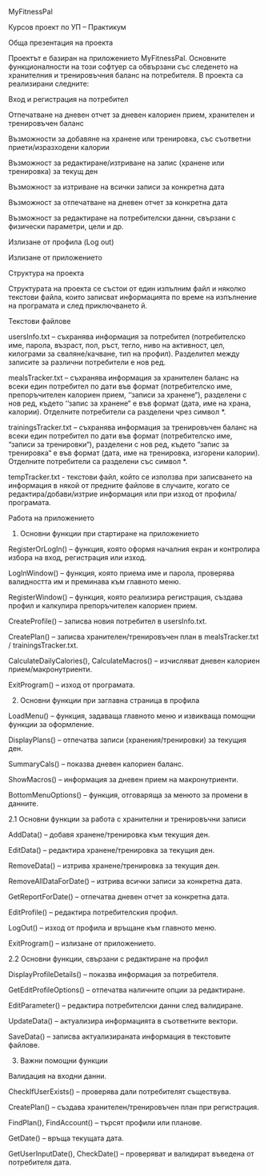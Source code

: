 MyFitnessPal

Курсов проект по УП – Практикум

Обща презентация на проекта

Проектът е базиран на приложението MyFitnessPal. Основните функционалности на този софтуер са обвързани със следенето на хранителния и тренировъчния баланс на потребителя. В проекта са реализирани следните:

Вход и регистрация на потребител

Отпечатване на дневен отчет за дневен калориен прием, хранителен и тренировъчен баланс

Възможности за добавяне на хранене или тренировка, със съответни приети/изразходени калории

Възможност за редактиране/изтриване на запис (хранене или тренировка) за текущ ден

Възможност за изтриване на всички записи за конкретна дата

Възможност за отпечатване на дневен отчет за конкретна дата

Възможност за редактиране на потребителски данни, свързани с физически параметри, цели и др.

Излизане от профила (Log out)

Излизане от приложението

Структура на проекта

Структурата на проекта се състои от един изпълним файл и няколко текстови файла, които записват информацията по време на изпълнение на програмата и след приключването й.

Текстови файлове

usersInfo.txt – съхранява информация за потребител (потребителско име, парола, възраст, пол, ръст, тегло, ниво на активност, цел, килограми за сваляне/качване, тип на профил). Разделител между записите за различни потребители е нов ред.

mealsTracker.txt – съхранява информация за хранителен баланс на всеки един потребител по дати във формат (потребителско име, препоръчителен калориен прием, ‘‘записи за хранене“), разделени с нов ред, където ‘‘запис за хранене“ е във формат (дата, име на храна, калории). Отделните потребители са разделени чрез символ *.

trainingsTracker.txt – съхранява информация за тренировъчен баланс на всеки един потребител по дати във формат (потребителско име, “записи за тренировки“), разделени с нов ред, където “запис за тренировка“ е във формат (дата, име на тренировка, изгорени калории). Отделните потребители са разделени със символ *.

tempTracker.txt - текстови файл, който се използва при записването на информация в някой от предните файлове в случаите, когато се редактира/добави/изтрие информация или при изход от профила/програмата.

Работа на приложението

1. Основни функции при стартиране на приложението

RegisterOrLogIn() – функция, която оформя началния екран и контролира избора на вход, регистрация или изход.

LogInWindow() – функция, която приема име и парола, проверява валидността им и преминава към главното меню.

RegisterWindow() – функция, която реализира регистрация, създава профил и калкулира препоръчителен калориен прием.

CreateProfile() – записва новия потребител в usersInfo.txt.

CreatePlan() – записва хранителен/тренировъчен план в mealsTracker.txt / trainingsTracker.txt.

CalculateDailyCalories(), CalculateMacros() – изчисляват дневен калориен прием/макронутриенти.

ExitProgram() – изход от програмата.

2. Основни функции при заглавна страница в профила

LoadMenu() – функция, задаваща главното меню и извикваща помощни функции за оформление.

DisplayPlans() – отпечатва записи (хранения/тренировки) за текущия ден.

SummaryCals() – показва дневен калориен баланс.

ShowMacros() – информация за дневен прием на макронутриенти.

BottomMenuOptions() – функция, отговаряща за менюто за промени в данните.

2.1 Основни функции за работа с хранителни и тренировъчни записи

AddData() – добавя хранене/тренировка към текущия ден.

EditData() – редактира хранене/тренировка за текущия ден.

RemoveData() – изтрива хранене/тренировка за текущия ден.

RemoveAllDataForDate() – изтрива всички записи за конкретна дата.

GetReportForDate() – отпечатва дневен отчет за конкретна дата.

EditProfile() – редактира потребителския профил.

LogOut() – изход от профила и връщане към главното меню.

ExitProgram() – излизане от приложението.

2.2 Основни функции, свързани с редактиране на профил

DisplayProfileDetails() – показва информация за потребителя.

GetEditProfileOptions() – отпечатва наличните опции за редактиране.

EditParameter() – редактира потребителски данни след валидиране.

UpdateData() – актуализира информацията в съответните вектори.

SaveData() – записва актуализираната информация в текстовите файлове.

3. Важни помощни функции

Валидация на входни данни.

CheckIfUserExists() – проверява дали потребителят съществува.

CreatePlan() – създава хранителен/тренировъчен план при регистрация.

FindPlan(), FindAccount() – търсят профили или планове.

GetDate() – връща текущата дата.

GetUserInputDate(), CheckDate() – проверяват и валидират въведена от потребителя дата.



